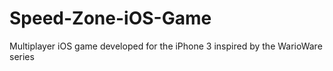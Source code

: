 # Speed-Zone-iOS-Game
Multiplayer iOS game developed for the iPhone 3 inspired by the WarioWare series
